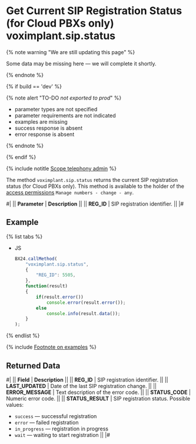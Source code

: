 # Get Current SIP Registration Status (for Cloud PBXs only) voximplant.sip.status

{% note warning "We are still updating this page" %}

Some data may be missing here — we will complete it shortly.

{% endnote %}

{% if build == 'dev' %}

{% note alert "TO-DO _not exported to prod_" %}

- parameter types are not specified
- parameter requirements are not indicated
- examples are missing
- success response is absent
- error response is absent

{% endnote %}

{% endif %}

{% include notitle [Scope telephony admin](../../_includes/scope-telephony-admin.md) %}

The method `voximplant.sip.status` returns the current SIP registration status (for Cloud PBXs only). This method is available to the holder of the [access permissions](https://helpdesk.bitrix24.com/open/18216960/) `Manage numbers - change - any`.

#| 
|| **Parameter** | **Description** ||
|| **REG_ID** | SIP registration identifier. ||
|#

## Example

{% list tabs %}

- JS

    ```js
    BX24.callMethod(
        "voximplant.sip.status",
        {
            "REG_ID": 5505,
        },
        function(result) 
        {
            if(result.error())
                console.error(result.error());
            else
                console.info(result.data());
        }
    );
    ```

{% endlist %}

{% include [Footnote on examples](../../../../_includes/examples.md) %}

## Returned Data

#| 
|| **Field** | **Description** ||
|| **REG_ID** | SIP registration identifier. ||
|| **LAST_UPDATED** | Date of the last SIP registration change. ||
|| **ERROR_MESSAGE** | Text description of the error code. ||
|| **STATUS_CODE** | Numeric error code. ||
|| **STATUS_RESULT** | SIP registration status. Possible values:
- `success` — successful registration
- `error` — failed registration
- `in_progress` — registration in progress
- `wait` — waiting to start registration
|| 
|#
